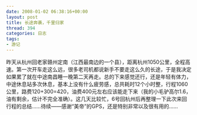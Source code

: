 ```yaml
---
date: 2008-01-02 06:38:16+00:00
layout: post
title: 长途奔袭，千里归家
thread: 394
categories: 日志
tags:
- 游记
---
```


昨天从杭州回老家<!-- more -->赣州定南（江西最南边的一个县），距离杭州1050公里，全程高速。第一次开车走这么远，很多老司机都说新手不要走这么久的长途，于是我决定如果累了就在中途南昌睡一晚第二天再走。总的下来感觉还行，还是年轻有体力，中途休息站多次休息，基本上没有什么疲劳感，总共耗时12个小时整，行程1060公里，路费120+300=420，油费400元左右应该能走下来（我的小毛驴高尔1.6，油有剩余，估计不完全准确）。这几天比较忙，6号回杭州后再整理一下此次来回行程的总结……待续——感谢“美帝”的GPS，还是特别非常以及很有用的……
